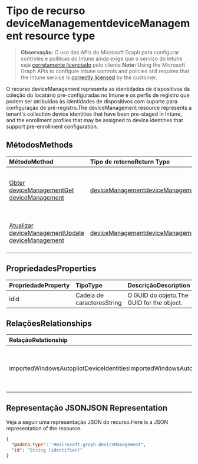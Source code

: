 # <a name="devicemanagement-resource-type"></a><span data-ttu-id="5a8a2-101">Tipo de recurso deviceManagement</span><span class="sxs-lookup"><span data-stu-id="5a8a2-101">deviceManagement resource type</span></span>

> <span data-ttu-id="5a8a2-102">**Observação:** O uso das APIs do Microsoft Graph para configurar controles e políticas do Intune ainda exige que o serviço do Intune seja [corretamente licenciado](https://go.microsoft.com/fwlink/?linkid=839381) pelo cliente.</span><span class="sxs-lookup"><span data-stu-id="5a8a2-102">**Note:** Using the Microsoft Graph APIs to configure Intune controls and policies still requires that the Intune service is [correctly licensed](https://go.microsoft.com/fwlink/?linkid=839381) by the customer.</span></span>

<span data-ttu-id="5a8a2-103">O recurso deviceManagement representa as identidades de dispositivos da coleção do locatário pré-configuradas no Intune e os perfis de registro que podem ser atribuídos às identidades de dispositivos com suporte para configuração de pré-registro.</span><span class="sxs-lookup"><span data-stu-id="5a8a2-103">The deviceManagement resource represents a tenant's collection device identities that have been pre-staged in Intune, and the enrollment profiles that may be assigned to device identities that support pre-enrollment configuration.</span></span>
## <a name="methods"></a><span data-ttu-id="5a8a2-104">Métodos</span><span class="sxs-lookup"><span data-stu-id="5a8a2-104">Methods</span></span>
|<span data-ttu-id="5a8a2-105">Método</span><span class="sxs-lookup"><span data-stu-id="5a8a2-105">Method</span></span>|<span data-ttu-id="5a8a2-106">Tipo de retorno</span><span class="sxs-lookup"><span data-stu-id="5a8a2-106">Return Type</span></span>|<span data-ttu-id="5a8a2-107">Descrição</span><span class="sxs-lookup"><span data-stu-id="5a8a2-107">Description</span></span>|
|:---|:---|:---|
|[<span data-ttu-id="5a8a2-108">Obter deviceManagement</span><span class="sxs-lookup"><span data-stu-id="5a8a2-108">Get deviceManagement</span></span>](../api/intune_enrollment_devicemanagement_get.md)|[<span data-ttu-id="5a8a2-109">deviceManagement</span><span class="sxs-lookup"><span data-stu-id="5a8a2-109">deviceManagement</span></span>](../resources/intune_enrollment_devicemanagement.md)|<span data-ttu-id="5a8a2-110">Leia as propriedades e as relações do objeto [deviceManagement](../resources/intune_enrollment_devicemanagement.md).</span><span class="sxs-lookup"><span data-stu-id="5a8a2-110">Read properties and relationships of the [deviceManagement](../resources/intune_enrollment_devicemanagement.md) object.</span></span>|
|[<span data-ttu-id="5a8a2-111">Atualizar deviceManagement</span><span class="sxs-lookup"><span data-stu-id="5a8a2-111">Update deviceManagement</span></span>](../api/intune_enrollment_devicemanagement_update.md)|[<span data-ttu-id="5a8a2-112">deviceManagement</span><span class="sxs-lookup"><span data-stu-id="5a8a2-112">deviceManagement</span></span>](../resources/intune_enrollment_devicemanagement.md)|<span data-ttu-id="5a8a2-113">Atualize as propriedades de um objeto [deviceManagement](../resources/intune_enrollment_devicemanagement.md).</span><span class="sxs-lookup"><span data-stu-id="5a8a2-113">Update the properties of a [deviceManagement](../resources/intune_enrollment_devicemanagement.md) object.</span></span>|

## <a name="properties"></a><span data-ttu-id="5a8a2-114">Propriedades</span><span class="sxs-lookup"><span data-stu-id="5a8a2-114">Properties</span></span>
|<span data-ttu-id="5a8a2-115">Propriedade</span><span class="sxs-lookup"><span data-stu-id="5a8a2-115">Property</span></span>|<span data-ttu-id="5a8a2-116">Tipo</span><span class="sxs-lookup"><span data-stu-id="5a8a2-116">Type</span></span>|<span data-ttu-id="5a8a2-117">Descrição</span><span class="sxs-lookup"><span data-stu-id="5a8a2-117">Description</span></span>|
|:---|:---|:---|
|<span data-ttu-id="5a8a2-118">id</span><span class="sxs-lookup"><span data-stu-id="5a8a2-118">id</span></span>|<span data-ttu-id="5a8a2-119">Cadeia de caracteres</span><span class="sxs-lookup"><span data-stu-id="5a8a2-119">String</span></span>|<span data-ttu-id="5a8a2-120">O GUID do objeto.</span><span class="sxs-lookup"><span data-stu-id="5a8a2-120">The GUID for the object.</span></span>|

## <a name="relationships"></a><span data-ttu-id="5a8a2-121">Relações</span><span class="sxs-lookup"><span data-stu-id="5a8a2-121">Relationships</span></span>
|<span data-ttu-id="5a8a2-122">Relação</span><span class="sxs-lookup"><span data-stu-id="5a8a2-122">Relationship</span></span>|<span data-ttu-id="5a8a2-123">Tipo</span><span class="sxs-lookup"><span data-stu-id="5a8a2-123">Type</span></span>|<span data-ttu-id="5a8a2-124">Descrição</span><span class="sxs-lookup"><span data-stu-id="5a8a2-124">Description</span></span>|
|:---|:---|:---|
|<span data-ttu-id="5a8a2-125">importedWindowsAutopilotDeviceIdentities</span><span class="sxs-lookup"><span data-stu-id="5a8a2-125">importedWindowsAutopilotDeviceIdentities</span></span>|<span data-ttu-id="5a8a2-126">Coleção [importedWindowsAutopilotDeviceIdentity](../resources/intune_enrollment_importedwindowsautopilotdeviceidentity.md)</span><span class="sxs-lookup"><span data-stu-id="5a8a2-126">[importedWindowsAutopilotDeviceIdentity](../resources/intune_enrollment_importedwindowsautopilotdeviceidentity.md) collection</span></span>|<span data-ttu-id="5a8a2-127">Coleção de dispositivos do Windows AutoPilot importados.</span><span class="sxs-lookup"><span data-stu-id="5a8a2-127">Collection of imported Windows autopilot devices.</span></span>|

## <a name="json-representation"></a><span data-ttu-id="5a8a2-128">Representação JSON</span><span class="sxs-lookup"><span data-stu-id="5a8a2-128">JSON Representation</span></span>
<span data-ttu-id="5a8a2-129">Veja a seguir uma representação JSON do recurso.</span><span class="sxs-lookup"><span data-stu-id="5a8a2-129">Here is a JSON representation of the resource.</span></span>
<!-- {
  "blockType": "resource",
  "keyProperty": "id",
  "@odata.type": "microsoft.graph.deviceManagement"
}
-->
``` json
{
  "@odata.type": "#microsoft.graph.deviceManagement",
  "id": "String (identifier)"
}
```



